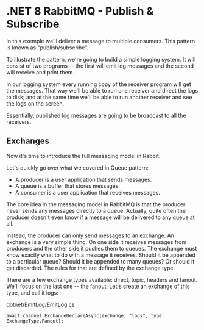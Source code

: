 # .NET 8 RabbitMQ - Publish & Subscribe

In this exemple we'll deliver a message to multiple consumers. This pattern is known as "publish/subscribe".

To illustrate the pattern, we're going to build a simple logging system. It will consist of two programs -- the first will emit log messages and the second will receive and print them.

In our logging system every running copy of the receiver program will get the messages. That way we'll be able to run one receiver and direct the logs to disk; and at the same time we'll be able to run another receiver and see the logs on the screen.

Essentially, published log messages are going to be broadcast to all the receivers.

## Exchanges
Now it's time to introduce the full messaging model in Rabbit.

Let's quickly go over what we covered in Queue pattern:

- A producer is a user application that sends messages.
- A queue is a buffer that stores messages.
- A consumer is a user application that receives messages.

The core idea in the messaging model in RabbitMQ is that the producer never sends any messages directly to a queue. Actually, quite often the producer doesn't even know if a message will be delivered to any queue at all.

Instead, the producer can only send messages to an exchange. An exchange is a very simple thing. On one side it receives messages from producers and the other side it pushes them to queues. The exchange must know exactly what to do with a message it receives. Should it be appended to a particular queue? Should it be appended to many queues? Or should it get discarded. The rules for that are defined by the exchange type.
<img scr="images/flow1.jpg">

There are a few exchange types available: direct, topic, headers and fanout. We'll focus on the last one -- the fanout. Let's create an exchange of this type, and call it logs:

dotnet/EmitLog/EmitLog.cs
```CSharp
await channel.ExchangeDeclareAsync(exchange: "logs", type: ExchangeType.Fanout);
```
